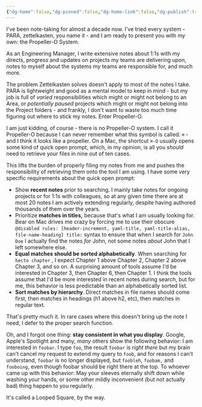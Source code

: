 ```yaml
---
{"dg-home":false,"dg-pinned":false,"dg-home-link":false,"dg-publish":true,"disabled rules":["header-increment","yaml-title","yaml-title-alias","file-name-heading"],"title":"The Propeller-O System","dg-permalink":"the-propeller-o-system/","created-date":"2024-07-06T14:41:49","aliases":["The Propeller-O System"],"linter-yaml-title-alias":"The Propeller-O System","updated-date":"2025-05-05T17:44:28","tags":["dgarticle","notes","pkm"],"dg-path":"the-propeller-o-system.md","permalink":"/the-propeller-o-system/","dgPassFrontmatter":true}
---
```



I've been note-taking for almost a decade now. I've tried every system - PARA, zettelkasten, you name it - and I am ready to present you with my own: the Propeller-O System.

As an Engineering Manager,  I write extensive notes about 1:1s with my directs, progress and updates on projects my teams are delivering upon, notes to myself about the systems my teams are responsible for, and much more.

The problem Zettelkasten solves doesn't apply to most of the notes I take. PARA is lightweight and good as a mental model to keep in mind - but my job is full of _varied_ responsibilities which might or might not belong to an Area, or _potentially paused_ projects which might or might not belong into the Project folders - and frankly, I don't want to waste too much time figuring out where to stick my notes. Enter Propeller-O.

I am just kidding, of course - there is no Propeller-O system. I call it Propeller-O because I can never remember what this symbol is called: `⌘`  - and I think it looks like a propeller. On a Mac, the shortcut `⌘-O` usually opens some kind of quick open prompt, which, in my opinion, is all you _should_ need to retrieve your files in nine out of ten cases.

This lifts the burden of properly filing my notes from me and pushes the responsibility of retrieving them onto the tool I am using. I have some very specific requirements about the quick open prompt:


- Show **recent notes** prior to searching. I mainly take notes for ongoing projects or for 1:1s with colleagues, so at any given time there are at most 20 notes I am actively extending regularly, despite having authored thousands of them over the years.
- Prioritize **matches in titles,** because that's what I am usually looking for. Bear on Mac drives me crazy by forcing me to use their obscure `@disabled rules: [header-increment, yaml-title, yaml-title-alias, file-name-heading]
title:` syntax to ensure that when I search for `John Doe` I actually find the notes _for_ John, not some notes _about_ John that I left somewhere else.
- **Equal matches should be sorted alphabetically**. When searching for `hecto chapter` , I expect Chapter 1 above Chapter 2, Chapter 2 above Chapter 3, and so on. A surprising amount of tools assume I'd be interested in Chapter 3, then Chapter 6, then Chapter 1. I think the tools assume that I'd be more interested in recent notes during search, but for me, this behavior is less predictable than an alphabetically sorted list.
- **Sort matches by hierarchy**. Direct matches in file names should come first, then matches in headings (h1 above h2, etc), then matches in regular text.

That's pretty much it. In rare cases where this doesn't bring up the note I need, I defer to the proper search function.

Oh, and I forgot one thing: **stay consistent in what you display**. Google, Apple's Spotlight and many, _many_ others show the following behavior: I am interested in `foobar`.  I type `foo`, the result `foobar` is _right there_ but my brain can't cancel my request to extend my query to `foob`, and for reasons I can't understand, `foobar` is no longer displayed, but `foobleh`, `foobam,` and `fooboing`, even though foobar should be right there at the top. To whoever came up with this behavior: May your sleeves eternally shift down while washing your hands, or some other mildly inconvenient (but not actually bad) thing happen to you regularly.

It's called a Looped Square, by the way.
